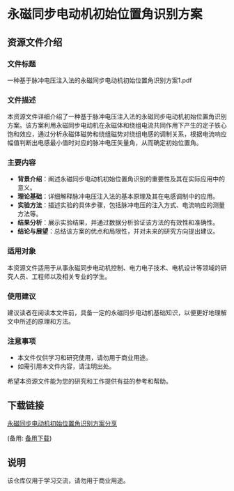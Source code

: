 # 永磁同步电动机初始位置角识别方案

## 资源文件介绍

### 文件标题
一种基于脉冲电压注入法的永磁同步电动机初始位置角识别方案1.pdf

### 文件描述
本资源文件详细介绍了一种基于脉冲电压注入法的永磁同步电动机初始位置角识别方案。该方案利用永磁同步电动机在永磁体和绕组电流共同作用下产生的定子铁心饱和效应，通过分析永磁体磁势和绕组磁势对绕组电感的调制关系，根据电流响应幅值判断出电感最小值时对应的脉冲电压矢量角，从而确定初始位置角。

### 主要内容
- **背景介绍**：阐述永磁同步电动机初始位置角识别的重要性及其在实际应用中的意义。
- **理论基础**：详细解释脉冲电压注入法的基本原理及其在电感调制中的应用。
- **实验方法**：描述实验的具体步骤，包括脉冲电压的注入方式、电流响应的测量方法等。
- **结果分析**：展示实验结果，并通过数据分析验证该方法的有效性和准确性。
- **结论与展望**：总结该方案的优点和局限性，并对未来的研究方向提出建议。

### 适用对象
本资源文件适用于从事永磁同步电动机控制、电力电子技术、电机设计等领域的研究人员、工程师以及相关专业的学生。

### 使用建议
建议读者在阅读本文件前，具备一定的永磁同步电动机基础知识，以便更好地理解文中所述的原理和方法。

### 注意事项
- 本文件仅供学习和研究使用，请勿用于商业用途。
- 如需引用本文件内容，请注明出处。

希望本资源文件能为您的研究和工作提供有益的参考和帮助。

## 下载链接
[永磁同步电动机初始位置角识别方案分享](https://pan.quark.cn/s/dc06817d6416) 

(备用: [备用下载](https://pan.baidu.com/s/1-9ECFE5FobVWB_9zjWRT3Q?pwd=1234))

## 说明

该仓库仅用于学习交流，请勿用于商业用途。
